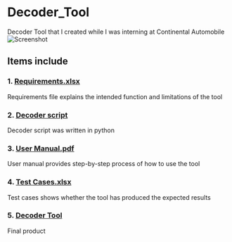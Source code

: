 # Decoder_Tool

Decoder Tool that I created while I was interning at Continental Automobile 
![Screenshot](https://user-images.githubusercontent.com/101156282/180607700-64ff8aea-7e3f-4169-a18d-20c65cdcc2f0.jpg)


## Items include
### 1. [Requirements.xlsx](/Requirements.xlsx)
Requirements file explains the intended function and limitations of the tool

### 2. [Decoder script](/decoder.py)
Decoder script was written in python

### 3. [User Manual.pdf](/User_manual.pdf)
User manual provides step-by-step process of how to use the tool

### 4. [Test Cases.xlsx](https://github.com/dihcuierc/Decoder_Tool/blob/main/Test%20cases.xlsx)
Test cases shows whether the tool has produced the expected results

### 5. [Decoder Tool](/Decoder.exe)
Final product
